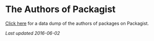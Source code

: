 # The Authors of Packagist

[Click here](authors.json) for a data dump of the authors of packages on Packagist.

_Last updated 2016-06-02_
